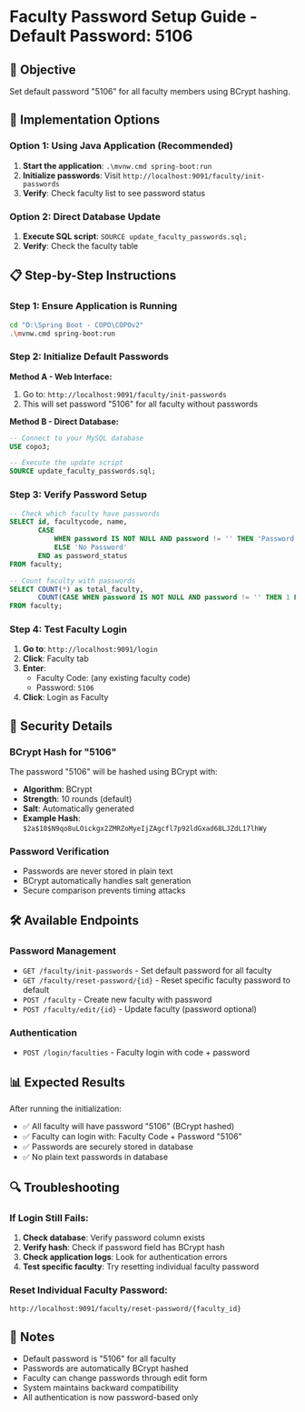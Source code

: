 # Faculty Password Setup Guide - Default Password: 5106

## 🎯 Objective
Set default password "5106" for all faculty members using BCrypt hashing.

## 🔧 Implementation Options

### Option 1: Using Java Application (Recommended)
1. **Start the application**: `.\mvnw.cmd spring-boot:run`
2. **Initialize passwords**: Visit `http://localhost:9091/faculty/init-passwords`
3. **Verify**: Check faculty list to see password status

### Option 2: Direct Database Update
1. **Execute SQL script**: `SOURCE update_faculty_passwords.sql;`
2. **Verify**: Check the faculty table

## 📋 Step-by-Step Instructions

### Step 1: Ensure Application is Running
```bash
cd "D:\Spring Boot - COPO\COPOv2"
.\mvnw.cmd spring-boot:run
```

### Step 2: Initialize Default Passwords
**Method A - Web Interface:**
1. Go to: `http://localhost:9091/faculty/init-passwords`
2. This will set password "5106" for all faculty without passwords

**Method B - Direct Database:**
```sql
-- Connect to your MySQL database
USE copo3;

-- Execute the update script
SOURCE update_faculty_passwords.sql;
```

### Step 3: Verify Password Setup
```sql
-- Check which faculty have passwords
SELECT id, facultycode, name, 
       CASE 
           WHEN password IS NOT NULL AND password != '' THEN 'Password Set'
           ELSE 'No Password'
       END as password_status
FROM faculty;

-- Count faculty with passwords
SELECT COUNT(*) as total_faculty,
       COUNT(CASE WHEN password IS NOT NULL AND password != '' THEN 1 END) as faculty_with_passwords
FROM faculty;
```

### Step 4: Test Faculty Login
1. **Go to**: `http://localhost:9091/login`
2. **Click**: Faculty tab
3. **Enter**:
   - Faculty Code: (any existing faculty code)
   - Password: `5106`
4. **Click**: Login as Faculty

## 🔐 Security Details

### BCrypt Hash for "5106"
The password "5106" will be hashed using BCrypt with:
- **Algorithm**: BCrypt
- **Strength**: 10 rounds (default)
- **Salt**: Automatically generated
- **Example Hash**: `$2a$10$N9qo8uLOickgx2ZMRZoMyeIjZAgcfl7p92ldGxad68LJZdL17lhWy`

### Password Verification
- Passwords are never stored in plain text
- BCrypt automatically handles salt generation
- Secure comparison prevents timing attacks

## 🛠️ Available Endpoints

### Password Management
- `GET /faculty/init-passwords` - Set default password for all faculty
- `GET /faculty/reset-password/{id}` - Reset specific faculty password to default
- `POST /faculty` - Create new faculty with password
- `POST /faculty/edit/{id}` - Update faculty (password optional)

### Authentication
- `POST /login/faculties` - Faculty login with code + password

## 📊 Expected Results

After running the initialization:
- ✅ All faculty will have password "5106" (BCrypt hashed)
- ✅ Faculty can login with: Faculty Code + Password "5106"
- ✅ Passwords are securely stored in database
- ✅ No plain text passwords in database

## 🔍 Troubleshooting

### If Login Still Fails:
1. **Check database**: Verify password column exists
2. **Verify hash**: Check if password field has BCrypt hash
3. **Check application logs**: Look for authentication errors
4. **Test specific faculty**: Try resetting individual faculty password

### Reset Individual Faculty Password:
```
http://localhost:9091/faculty/reset-password/{faculty_id}
```

## 📝 Notes

- Default password is "5106" for all faculty
- Passwords are automatically BCrypt hashed
- Faculty can change passwords through edit form
- System maintains backward compatibility
- All authentication is now password-based only






